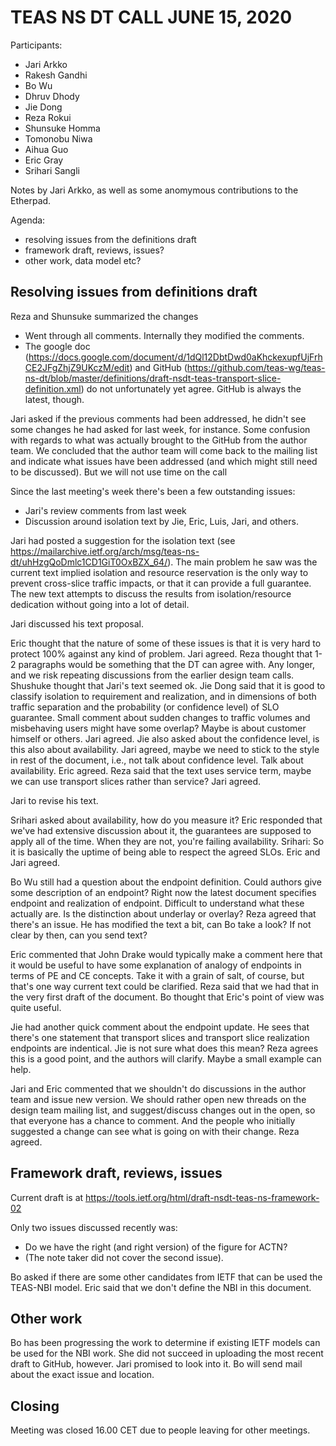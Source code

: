 # TEAS NS DT CALL JUNE 15, 2020

Participants:
* Jari Arkko
* Rakesh Gandhi
* Bo Wu
* Dhruv Dhody
* Jie Dong
* Reza Rokui
* Shunsuke Homma
* Tomonobu Niwa
* Aihua Guo
* Eric Gray
* Srihari Sangli

Notes by Jari Arkko, as well as some anomymous contributions to the Etherpad.

Agenda:
* resolving issues from the definitions draft
* framework draft, reviews, issues?
* other work, data model etc?

## Resolving issues from definitions draft

Reza and Shunsuke summarized the changes
* Went through all comments. Internally they modified the comments.
* The google doc (https://docs.google.com/document/d/1dQl12DbtDwd0aKhckexupfUjFrhCE2JFgZhjZ9UKczM/edit) and GitHub (https://github.com/teas-wg/teas-ns-dt/blob/master/definitions/draft-nsdt-teas-transport-slice-definition.xml) do not unfortunately yet agree. GitHub is always the latest, though.

Jari asked if the previous comments had been addressed, he didn't see some changes he had asked for last week, for instance. Some confusion with regards to what was actually brought to the GitHub from the author team. We concluded that the author team will come back to the mailing list and indicate what issues have been addressed (and which might still need to be discussed). But we will not use time on the call 

Since the last meeting's week there's been a few outstanding issues:
* Jari's review comments from last week
* Discussion around isolation text by Jie, Eric, Luis, Jari, and others.

Jari had posted a suggestion for the isolation text (see https://mailarchive.ietf.org/arch/msg/teas-ns-dt/uhHzgQoDmlc1CD1GiT0OxBZX_64/). The main problem he saw was the current text implied isolation and resource reservation is the only way to prevent cross-slice traffic impacts, or that it can provide a full guarantee. The new text attempts to discuss the results from isolation/resource dedication without going into a lot of detail.

Jari discussed his text proposal.

Eric thought that the nature of some of these issues is that it is very hard to protect 100% against any kind of problem. Jari agreed. Reza thought that 1-2 paragraphs would be something that the DT can agree with. Any longer, and we risk repeating discussions from the earlier design team calls.  Shushuke thought that Jari's text seemed ok. Jie Dong said that it is good to classify isolation to requirement and realization, and in dimensions of both traffic separation and the probability (or confidence level) of SLO guarantee. Small comment about sudden changes to traffic volumes and misbehaving users might have some overlap? Maybe is about customer himself or others. Jari agreed. Jie also asked about the confidence level, is this also about availability. Jari agreed, maybe we need to stick to the style in rest of the document, i.e., not talk about confidence level. Talk about availability. Eric agreed. Reza said that the text uses service term, maybe we can use transport slices rather than service? Jari agreed.

Jari to revise his text.

Srihari asked about availability, how do you measure it? Eric responded that we've had extensive discussion about it, the guarantees are supposed to apply all of the time. When they are not, you're failing availability. Srihari: So it is basically the uptime of being able to respect the agreed SLOs. Eric and Jari agreed.

Bo Wu still had a question about the endpoint definition. Could authors give some description of an endpoint? Right now the latest document specifies endpoint and realization of endpoint. Difficult to understand what these actually are. Is the distinction about underlay or overlay? Reza agreed that there's an issue. He has modified the text a bit, can Bo take a look? If not clear by then, can you send text?

Eric commented that John Drake would typically make a comment here that it would be useful to have some explanation of analogy of endpoints in terms of PE and CE concepts. Take it with a grain of salt, of course, but that's one way current text could be clarified. Reza said that we had that in the very first draft of the document. Bo thought that Eric's point of view was quite useful.

Jie had another quick comment about the endpoint update. He sees that there's one statement that transport slices and transport slice realization endpoints are indentical. Jie is not sure what does this mean? Reza agrees this is a good point, and the authors will clarify. Maybe a small example can help.

Jari and Eric commented that we shouldn't do discussions in the author team and issue new version. We should rather open new threads on the design team mailing list, and suggest/discuss changes out in the open, so that everyone has a chance to comment. And the people who initially suggested a change can see what is going on with their change. Reza agreed.

## Framework draft, reviews, issues

Current draft is at https://tools.ietf.org/html/draft-nsdt-teas-ns-framework-02

Only two issues discussed recently was:
* Do we have the right (and right version) of the figure for ACTN?
* (The note taker did not cover the second issue).

Bo asked if there are some other candidates from IETF that can be used the TEAS-NBI model. Eric said that we don't define the NBI in this document.

## Other work

Bo has been progressing the work to determine if existing IETF models can be used for the NBI work. She did not succeed in uploading the most recent draft to GitHub, however. Jari promised to look into it. Bo will send mail about the exact issue and location.

## Closing

Meeting was closed 16.00 CET due to people leaving for other meetings.
